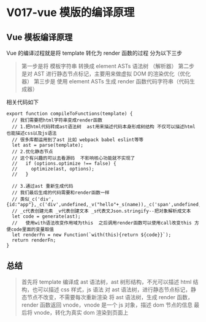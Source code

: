 # V017-vue 模版的编译原理

## Vue 模板编译原理

Vue 的编译过程就是将 template 转化为 render 函数的过程 分为以下三步

> 第一步是将 模板字符串 转换成 element ASTs 语法树 （解析器）
> 第二步是对 AST 进行静态节点标记，主要用来做虚拟 DOM 的渲染优化（优化器）
> 第三步是 使用 element ASTs 生成 render 函数代码字符串（代码生成器）

相关代码如下

```
export function compileToFunctions(template) {
  // 我们需要把html字符串变成render函数
  // 1.把html代码转成ast语法树  ast用来描述代码本身形成树结构 不仅可以描述html 也能描述css以及js语法
  // 很多库都运用到了ast 比如 webpack babel eslint等等
  let ast = parse(template);
  // 2.优化静态节点
  // 这个有兴趣的可以去看源码  不影响核心功能就不实现了
  //   if (options.optimize !== false) {
  //     optimize(ast, options);
  //   }

  // 3.通过ast 重新生成代码
  // 我们最后生成的代码需要和render函数一样
  // 类似_c('div',{id:"app"},_c('div',undefined,_v("hello"+_s(name)),_c('span',undefined,_v("world"))))
  // _c代表创建元素 _v代表创建文本 _s代表文Json.stringify--把对象解析成文本
  let code = generate(ast);
  //   使用with语法改变作用域为this  之后调用render函数可以使用call改变this 方便code里面的变量取值
  let renderFn = new Function(`with(this){return ${code}}`);
  return renderFn;
}
```

## 总结

> 首先将 template 编译成 ast 语法树，ast 树形结构，不光可以描述 html 结构，也可以描述 css 样式，js 语法
> 对 ast 语法树，进行静态节点标记，静态节点不改变，不需要每次重新渲染
> 将 ast 语法树，生成 render 函数，render 函数返回 vnode，vnode 是一个 js 对象，描述 dom 节点的信息
> 最后将 vnode，转化为真实 dom 渲染到页面上
